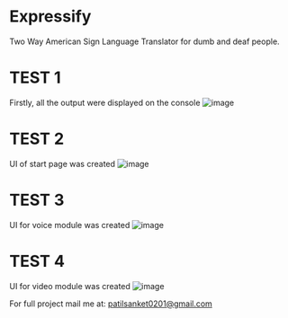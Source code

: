 # Expressify
Two Way American Sign Language Translator for dumb and deaf people.

# TEST 1
Firstly, all the output were displayed on the console
![image](https://user-images.githubusercontent.com/89041285/227239399-a01e1b83-3dda-4ad1-8a83-7adfd4a3ba99.png)

# TEST 2
UI of start page was created
![image](https://user-images.githubusercontent.com/89041285/227241317-9ace876d-a44f-48a7-9eda-a749d59fdd62.png)

# TEST 3
UI for voice module was created
![image](https://user-images.githubusercontent.com/89041285/227241694-f2098a18-0a1c-4d6a-b094-9e972e8acb76.png)

# TEST 4
UI for video module was created
![image](https://user-images.githubusercontent.com/89041285/227242314-cfe4c928-23e5-4d1e-b2ec-f876bac87a59.png)



For full project mail me at: patilsanket0201@gmail.com
